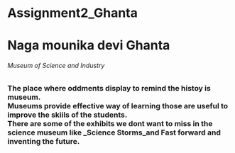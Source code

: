 # Assignment2_Ghanta
# Naga mounika devi Ghanta
###### Museum of Science and Industry
### The place where oddments display to remind the histoy is museum.<br>Museums provide effective way of learning those are useful to improve the skiils of the students.<br>There are some of the exhibits we dont want to miss in the science museum like _Science Storms_and **Fast forward and inventing the future**.